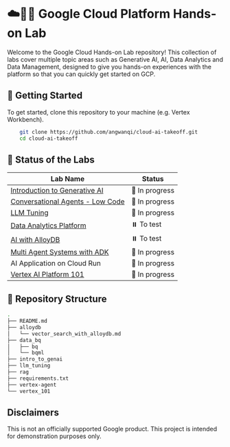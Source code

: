 # ☁️👨‍💻 Google Cloud Platform Hands-on Lab

Welcome to the Google Cloud Hands-on Lab repository! This collection of labs cover multiple topic areas such as Generative AI, AI, Data Analytics and Data Management, designed to give you hands-on experiences with the platform so that you can quickly get started on GCP. 

## 🚀 Getting Started
To get started, clone this repository to your machine (e.g. Vertex Workbench). 
```bash
    git clone https://github.com/angwanqi/cloud-ai-takeoff.git
    cd cloud-ai-takeoff
 ```
## 🔧 Status of the Labs
| Lab Name | Status |
| --- | --- |
| [Introduction to Generative AI](intro_to_genai)  | 🚧 In progress |
| [Conversational Agents - Low Code](vertex-agent) | 🚧 In progress |
| [LLM Tuning](llm_tuning) | 🚧 In progress |
| [Data Analytics Platform](data) | ⏸️ To test |
| [AI with AlloyDB](alloydb) | ⏸️ To test |
| [Multi Agent Systems with ADK](rag) | 🚧 In progress |
| AI Application on Cloud Run | 🚧 In progress |
| [Vertex AI Platform 101](vertex_101) | 🚧 In progress |


## 🧱 Repository Structure
```bash
.
├── README.md
├── alloydb
│   └── vector_search_with_alloydb.md
├── data_bq
│   ├── bq
│   └── bqml
├── intro_to_genai
├── llm_tuning
├── rag
├── requirements.txt
├── vertex-agent
└── vertex_101
```

## Disclaimers
This is not an officially supported Google product. This project is intended for demonstration purposes only.
